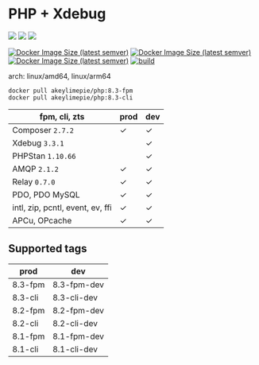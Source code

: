 # PHP + Xdebug

![](https://img.shields.io/badge/-8.3.6-informational) ![](https://img.shields.io/badge/-8.2.18-informational) ![](https://img.shields.io/badge/-8.1.27-informational) 

[![Docker Image Size (latest semver)](https://img.shields.io/docker/image-size/akeylimepie/php/8.3-fpm?label=prod)](https://hub.docker.com/r/akeylimepie/php)
[![Docker Image Size (latest semver)](https://img.shields.io/docker/image-size/akeylimepie/php/8.3-fpm-dev?label=dev)](https://hub.docker.com/r/akeylimepie/php)
[![Docker Image Size (latest semver)](https://img.shields.io/docker/pulls/akeylimepie/php)](https://hub.docker.com/r/akeylimepie/php)
[![build](https://github.com/akeylimepie/docker-php/actions/workflows/build.yml/badge.svg?event=push)](https://github.com/akeylimepie/docker-php/actions/workflows/build.yml)

arch: linux/amd64, linux/arm64

```
docker pull akeylimepie/php:8.3-fpm
docker pull akeylimepie/php:8.3-cli
```

| fpm, cli, zts                    | prod    | dev     |
|----------------------------------|---------|---------|
| Composer `2.7.2`  | &check; | &check; |
| Xdebug `3.3.1`      |         | &check; |
| PHPStan `1.10.66`    |         | &check; |
| AMQP `2.1.2`          | &check; | &check; |
| Relay `0.7.0`        | &check; | &check; |
| PDO, PDO MySQL                   | &check; | &check; |
| intl, zip, pcntl, event, ev, ffi | &check; | &check; |
| APCu, OPcache                    | &check; | &check; |

## Supported tags

| prod | dev |
| --- | --- |
| 8.3-fpm | 8.3-fpm-dev |
| 8.3-cli | 8.3-cli-dev |
| 8.2-fpm | 8.2-fpm-dev |
| 8.2-cli | 8.2-cli-dev |
| 8.1-fpm | 8.1-fpm-dev |
| 8.1-cli | 8.1-cli-dev |

